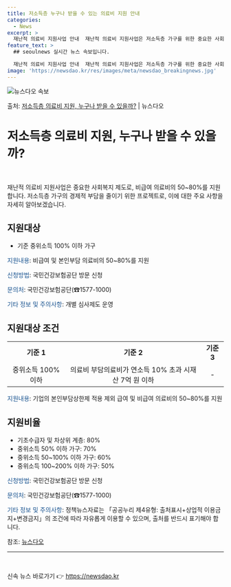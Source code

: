 ```yaml
---
title: 저소득층 누구나 받을 수 있는 의료비 지원 안내
categories:
  - News
excerpt: >
  재난적 의료비 지원사업 안내  재난적 의료비 지원사업은 저소득층 가구를 위한 중요한 사회복지 제도로, 비급여…
feature_text: >
  ## seoulnews 실시간 뉴스 속보입니다.

  재난적 의료비 지원사업 안내  재난적 의료비 지원사업은 저소득층 가구를 위한 중요한 사회복지 제도로, 비급여…
image: 'https://newsdao.kr/res/images/meta/newsdao_breakingnews.jpg'
---
```


![뉴스다오 속보](https://newsdao.kr/res/images/meta/newsdao_breakingnews.jpg)

<p>출처: <a href="https://newsdao.kr/4486" rel="dofollow">저소득층 의료비 지원, 누구나 받을 수 있을까?</a> | 뉴스다오</p>

<h1>저소득층 의료비 지원, 누구나 받을 수 있을까?</h1>
<p data-ke-size="size16">&nbsp;</p>
<p>재난적 의료비 지원사업은 중요한 사회복지 제도로, 비급여 의료비의 50~80%를 지원합니다. 저소득층 가구의 경제적 부담을 줄이기 위한 프로젝트로, 이에 대한 주요 사항을 자세히 알아보겠습니다.</p>
<h2 data-ke-size="size26">지원대상</h2>
<ul>
	<li>기준 중위소득 100% 이하 가구</li>
</ul>
<p><span style="color: #1a5490;">지원내용</span>: 비급여 및 본인부담 의료비의 50~80%를 지원</p>
<p><span style="color: #1a5490;">신청방법</span>: 국민건강보험공단 방문 신청</p>
<p><span style="color: #1a5490;">문의처</span>: 국민건강보험공단(☎1577-1000)</p>
<p><span style="color: #1a5490;">기타 정보 및 주의사항</span>: 개별 심사제도 운영</p>
<h2 data-ke-size="size26">지원대상 조건</h2>
<table>
	<tbody>
		<tr>
			<td style="text-align: center; height: 17px;"><b>기준 1</b></td>
			<td style="text-align: center; height: 17px;"><b>기준 2</b></td>
			<td style="text-align: center; height: 17px;"><b>기준 3</b></td>
		</tr>
		<tr>
			<td style="text-align: center; height: 17px;">중위소득 100% 이하</td>
			<td style="text-align: center; height: 17px;">의료비 부담의료비가 연소득 10% 초과 시재산 7억 원 이하</td>
			<td style="text-align: center; height: 17px;">-</td>
		</tr>
	</tbody>
</table>
<p><span style="color: #1a5490;">지원내용</span>: 기업의 본인부담상한제 적용 제외 급여 및 비급여 의료비의 50~80%를 지원</p>
<h2 data-ke-size="size26">지원비율</h2>
<ul>
	<li>기초수급자 및 차상위 계층: 80%</li>
	<li>중위소득 50% 이하 가구: 70%</li>
	<li>중위소득 50~100% 이하 가구: 60%</li>
	<li>중위소득 100~200% 이하 가구: 50%</li>
</ul>
<p><span style="color: #1a5490;">신청방법</span>: 국민건강보험공단 방문 신청</p>
<p><span style="color: #1a5490;">문의처</span>: 국민건강보험공단(☎1577-1000)</p>
<p><span style="color: #1a5490;">기타 정보 및 주의사항</span>: 정책뉴스자료는 「공공누리 제4유형: 출처표시+상업적 이용금지+변경금지」의 조건에 따라 자유롭게 이용할 수 있으며, 출처를 반드시 표기해야 합니다.</p>
<p>참조: <a href="https://newsdao.kr/4486" target="_blank">뉴스다오</a></p>
<hr>
<p data-ke-size="size16">&nbsp;</p> 

신속 뉴스 바로가기 👉 <a href="https://newsdao.kr" rel="dofollow">https://newsdao.kr</a>


